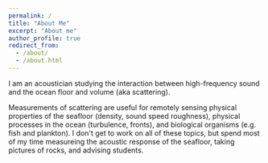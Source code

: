 ```yaml
---
permalink: /
title: "About Me"
excerpt: "About me"
author_profile: true
redirect_from:
  - /about/
  - /about.html
---
```


I am an acoustician studying the interaction between high-frequency sound and the ocean floor and volume (aka scattering).

Measurements of scattering are useful for remotely sensing physical properties of the seafloor (density, sound speed roughness), physical processes in the ocean (turbulence, fronts), and biological organisms (e.g. fish and plankton). I don't get to work on all of these topics, but spend most of my time measureing the acoustic response of the seafloor, taking pictures of rocks, and advising students.
